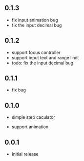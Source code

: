 <!--
 * @Author: zhengzeqin
 * @Date: 2022-07-18 11:14:42
 * @LastEditTime: 2022-07-31 21:51:01
 * @Description: your project
-->

## 0.1.3
- fix input animation bug
- fix the input decimal bug
## 0.1.2
- support focus controller
- support input text and range limit
- todo: fix the input decimal bug

## 0.1.1
- fix bug

## 0.1.0

* simple step caculator
- support animation

## 0.0.1

* Initial release
